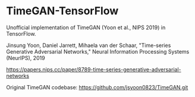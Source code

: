 # TimeGAN-TensorFlow
Unofficial implementation of TimeGAN (Yoon et al., NIPS 2019) in TensorFlow.

Jinsung Yoon, Daniel Jarrett, Mihaela van der Schaar, 
"Time-series Generative Adversarial Networks," 
Neural Information Processing Systems (NeurIPS), 2019
  
https://papers.nips.cc/paper/8789-time-series-generative-adversarial-networks

Original TimeGAN codebase: https://github.com/jsyoon0823/TimeGAN.git
